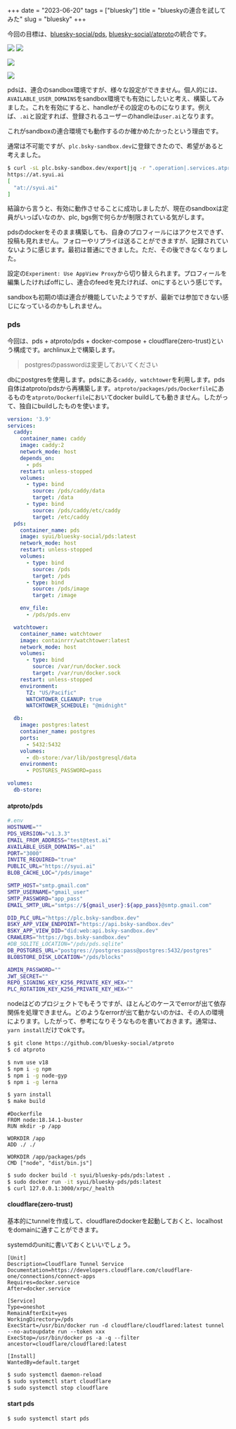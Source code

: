 +++
date = "2023-06-20"
tags = ["bluesky"]
title = "blueskyの連合を試してみた"
slug = "bluesky"
+++

今回の目標は、[bluesky-social/pds](https://github.com/bluesky-social/pds/), [bluesky-social/atproto](https://github.com/bluesky-social/atproto/)の統合です。


![](https://raw.githubusercontent.com/syui/img/master/other/bluesky_atproto_pds_20230620_03.13.png)
![](https://raw.githubusercontent.com/syui/img/master/other/bluesky_atproto_pds_20230620_04.03.png)

![](https://raw.githubusercontent.com/syui/img/master/other/bluesky_atproto_pds_20230620_04.13.png)

![](https://raw.githubusercontent.com/syui/img/master/other/bluesky_atproto_pds_20230620_10.11.png)

pdsは、連合のsandbox環境ですが、様々な設定ができません。個人的には、`AVAILABLE_USER_DOMAINS`をsandbox環境でも有効にしたいと考え、構築してみました。これを有効にすると、handleがその設定のものになります。例えば、`.ai`と設定すれば、登録されるユーザーのhandleは`user.ai`となります。

これがsandboxの連合環境でも動作するのか確かめたかったという理由です。

通常は不可能ですが、`plc.bsky-sandbox.dev`に登録できたので、希望があると考えました。

```sh
$ curl -sL plc.bsky-sandbox.dev/export|jq -r ".operation|.services.atproto_pds.endpoint,.alsoKnownAs"
https://at.syui.ai
[
  "at://syui.ai"
]
```

結論から言うと、有効に動作させることに成功しましたが、現在のsandboxは定員がいっぱいなのか、plc, bgs側で何らかが制限されている気がします。

pdsのdockerをそのまま構築しても、自身のプロフィールにはアクセスできず、投稿も見れません。フォローやリプライは送ることができますが、記録されていないように感じます。最初は普通にできました。ただ、その後できなくなりました。

設定の`Experiment: Use AppView Proxy`から切り替えられます。プロフィールを編集したければoffにし、連合のfeedを見たければ、onにするという感じです。

sandboxも初期の頃は連合が機能していたようですが、最新では参加できない感じになっているのかもしれません。

### pds

今回は、pds + atproto/pds + docker-compose + cloudflare(zero-trust)という構成です。archlinux上で構築します。

> postgresのpasswordは変更しておいてください

dbにpostgresを使用します。pdsにある`caddy, watchtower`を利用します。pds自体はatproto/pdsから再構築します。`atproto/packages/pds/Dockerfile`にあるものを`atproto/Dockerfile`においてdocker buildしても動きません。したがって、独自にbuildしたものを使います。

```yaml:compose.yaml
version: '3.9'
services:
  caddy:
    container_name: caddy
    image: caddy:2
    network_mode: host
    depends_on:
      - pds
    restart: unless-stopped
    volumes:
      - type: bind
        source: /pds/caddy/data
        target: /data
      - type: bind
        source: /pds/caddy/etc/caddy
        target: /etc/caddy
  pds:
    container_name: pds
    image: syui/bluesky-social/pds:latest
    network_mode: host
    restart: unless-stopped
    volumes:
      - type: bind
        source: /pds
        target: /pds
      - type: bind
        source: /pds/image
        target: /image

    env_file:
      - /pds/pds.env

  watchtower:
    container_name: watchtower
    image: containrrr/watchtower:latest
    network_mode: host
    volumes:
      - type: bind
        source: /var/run/docker.sock
        target: /var/run/docker.sock
    restart: unless-stopped
    environment:
      TZ: "US/Pacific"
      WATCHTOWER_CLEANUP: true
      WATCHTOWER_SCHEDULE: "@midnight"

  db:
    image: postgres:latest
    container_name: postgres
    ports:
      - 5432:5432
    volumes:
      - db-store:/var/lib/postgresql/data
    environment:
      - POSTGRES_PASSWORD=pass

volumes:
  db-store:
```

#### atproto/pds

```sh
#.env
HOSTNAME=""
PDS_VERSION="v1.3.3"
EMAIL_FROM_ADDRESS="test@test.ai"
AVAILABLE_USER_DOMAINS=".ai"
PORT="3000"
INVITE_REQUIRED="true"
PUBLIC_URL="https://syui.ai"
BLOB_CACHE_LOC="/pds/image"

SMTP_HOST="smtp.gmail.com"
SMTP_USERNAME="gmail_user"
SMTP_PASSWORD="app_pass"
EMAIL_SMTP_URL="smtps://${gmail_user}:${app_pass}@smtp.gmail.com"

DID_PLC_URL="https://plc.bsky-sandbox.dev"
BSKY_APP_VIEW_ENDPOINT="https://api.bsky-sandbox.dev"
BSKY_APP_VIEW_DID="did:web:api.bsky-sandbox.dev"
CRAWLERS="https://bgs.bsky-sandbox.dev"
#DB_SQLITE_LOCATION="/pds/pds.sqlite"
DB_POSTGRES_URL="postgres://postgres:pass@postgres:5432/postgres"
BLOBSTORE_DISK_LOCATION="/pds/blocks"	

ADMIN_PASSWORD=""
JWT_SECRET=""
REPO_SIGNING_KEY_K256_PRIVATE_KEY_HEX=""
PLC_ROTATION_KEY_K256_PRIVATE_KEY_HEX=""
```

nodeはどのプロジェクトでもそうですが、ほとんどのケースでerrorが出て依存関係を処理できません。どのようなerrorが出て動かないのかは、その人の環境によります。したがって、参考になりそうなものを書いておきます。通常は、`yarn install`だけでokです。

```sh
$ git clone https://github.com/bluesky-social/atproto
$ cd atproto

$ nvm use v18
$ npm i -g npm
$ npm i -g node-gyp
$ npm i -g lerna

$ yarn install
$ make build
```

```
#Dockerfile
FROM node:18.14.1-buster
RUN mkdir -p /app

WORKDIR /app
ADD ./ ./

WORKDIR /app/packages/pds
CMD ["node", "dist/bin.js"]
```

```sh
$ sudo docker build -t syui/bluesky-pds/pds:latest .
$ sudo docker run -it syui/bluesky-pds/pds:latest
$ curl 127.0.0.1:3000/xrpc/_health
```

#### cloudflare(zero-trust)

基本的にtunnelを作成して、cloudflareのdockerを起動しておくと、localhostをdomainに通すことができます。

systemdのunitに書いておくといいでしょう。

```sh:/etc/systemd/system/cloudflare.service 
[Unit]
Description=Cloudflare Tunnel Service
Documentation=https://developers.cloudflare.com/cloudflare-one/connections/connect-apps
Requires=docker.service
After=docker.service

[Service]
Type=oneshot
RemainAfterExit=yes
WorkingDirectory=/pds
ExecStart=/usr/bin/docker run -d cloudflare/cloudflared:latest tunnel --no-autoupdate run --token xxx
ExecStop=/usr/bin/docker ps -a -q --filter ancestor=cloudflare/cloudflared:latest

[Install]
WantedBy=default.target
```

```sh
$ sudo systemctl daemon-reload
$ sudo systemctl start cloudflare
$ sudo systemctl stop cloudflare
```

#### start pds

```sh
$ sudo systemctl start pds
```
